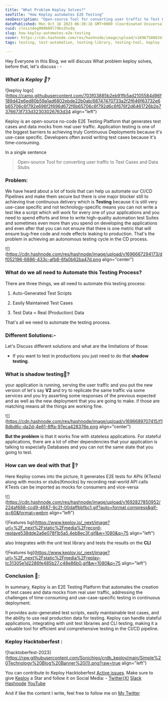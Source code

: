 ```yaml
---
title: "What Problem Keploy Solves?"
seoTitle: "How Keploy automates E2E Testing"
seoDescription: "Open-source Tool for converting user traffic to Test Cases and Data Stubs."
datePublished: Mon Oct 16 2023 06:30:16 GMT+0000 (Coordinated Universal Time)
cuid: clnsindeg000b09l74bs2hvdq
slug: how-keploy-automates-e2e-testing
cover: https://cdn.hashnode.com/res/hashnode/image/upload/v1696758063415/33166570-daf7-4c3d-bc97-4ba1555a01ee.png
tags: testing, test-automation, testing-library, testing-tool, keploy

---
```


Hey Everyone in this Blog, we will discuss What problem keploy solves, before that, let's discuss : -

### *What is Keploy 🤔?*

![keploy logo](https://camo.githubusercontent.com/703f03885b2eb91fb5ad2105584d96f189d42e6ed80b59a1ad6802ebde22b0ab/68747470733a2f2f646f63732e6b65706c6f792e696f2f696d672f6b65706c6f792d6c6f676f2d6461726b2e7376673f733d32303026763d34 align="left")

Keploy is an open-source no-code E2E Testing Platform that generates test cases and data mocks from real user traffic. Application testing is one of the biggest barriers to achieving truly Continuous Deployments because it's use-case specific. Developers often avoid writing test cases because it's time-consuming.

In a single sentence

> Open-source Tool for converting user traffic to Test Cases and Data Stubs

### Problem:

We have heard about a lot of tools that can help us automate our CI/CD Pipelines and make them secure but there is one major blocker still to achieving true continuous delivery which is **Testing** because it is still very use-case specific and not technology-specific means you can not write a test like a script which will work for every one of your applications and you need to spend efforts and time to write high-quality automation test Suites and sometimes even more than you spend on developing the applications and even after that you can not ensure that there is one metric that will ensure bug-free code and node effects leaking to production. That's the problem in achieving an autonomous testing cycle in the CD process.

![](https://cdn.hashnode.com/res/hashnode/image/upload/v1696667294173/df052196-6886-433c-afb8-6fa0b62ba47d.png align="center")

### What do we all need to Automate this Testing Process?

There are three things, we all need to automate this testing process:

1. Auto-Generated Test Scripts
    
2. Easily Maintained Test Cases
    
3. Test Data = Real (Production) Data
    

That's all we need to automate the testing process.

### Different Solutions:-

Let's Discuss different solutions and what are the limitations of those:

* If you want to test in productions you just need to do that **shadow testing**.
    

### What is shadow testing🤔?

your application is running, serving the user traffic and you put the new version of let's say **V2** and try to replicate the same traffic via some services and you try asserting some responses of the previous expected and as well as the new deployment that you are going to make. if those are matching means all the things are working fine.

![](https://cdn.hashnode.com/res/hashnode/image/upload/v1696689707415/f18dbd6c-da2d-4e61-8ffa-97eca428376e.png align="center")

**But the problem** is that it works fine with stateless applications. For stateful applications, there are a lot of other dependencies that your application is talking to especially Databases and you can not the same state that you going to test.

### **How can we deal with that 🤔?**

Here Keploy comes into the picture, It generates E2E tests for APIs (KTests) along with mocks or stubs(Kmocks) by recording real-world API calls KTests can be imported as mocks for consumers and vice-versa

![](https://cdn.hashnode.com/res/hashnode/image/upload/v1692827850952/224af688-ccd9-4687-9c2f-00daffbbfbc1.gif?auto=format,compress&gif-q=60&format=webm align="left")

![Features bg](https://www.keploy.io/_next/image?url=%2F_next%2Fstatic%2Fmedia%2Frecord-replaye538dde2a6e078f1b5a5.4eb8ec3f.gif&w=1080&q=75 align="left")

also Integrates with the unit test library and tests the results on the **CLI**

![Features bg](https://www.keploy.io/_next/image?url=%2F_next%2Fstatic%2Fmedia%2Freplay-tc31305e1d2286fe485b27.c48e86b0.gif&w=1080&q=75 align="left")

### Conclusion 👋:

In summary, Keploy is an E2E Testing Platform that automates the creation of test cases and data mocks from real user traffic, addressing the challenges of time-consuming and use-case-specific testing in continuous deployment.

It provides auto-generated test scripts, easily maintainable test cases, and the ability to use real production data for testing. Keploy can handle stateful applications, integrating with unit test libraries and CLI testing, making it a valuable tool for efficient and comprehensive testing in the CI/CD pipeline.

### Keploy Hacktoberfest :

![hacktoberfest-2023](https://raw.githubusercontent.com/Sonichigo/crdb_keploy/main/Simple%20Technology%20Blog%20Banner%20(1).png?raw=true align="left")

You can contribute to Keploy Hacktoberfest [Active issues](https://github.com/keploy/keploy/issues?q=is%3Aissue+is%3Aopen+label%3Ahacktoberfest2023). Make sure to give [Keploy](https://github.com/keploy) a Star and follow it on Social Media: - [Twitter(X)](https://twitter.com/Keployio) [Slack](https://keploy.slack.com/ssb/redirect) [Hashnode](https://keploy.hashnode.dev/) [YouTube](https://www.youtube.com/channel/UC6OTg7F4o0WkmNtSoob34lg)

And if like the content I write, feel free to follow me on [My Twitter](https://twitter.com/PrashantSony6)